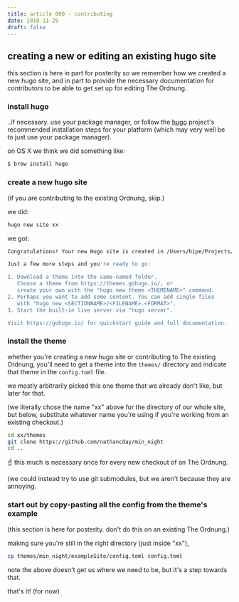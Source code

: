```yaml
---
title: article 000 - contributing
date: 2018-11-29
draft: false
---
```




## creating a new or editing an existing hugo site

this section is here in part for posterity so we remember how we created
a new hugo site, and in part to provide the necessary documentation for
contributors to be able to get set up for editing The Ordnung.



### install hugo

..if necessary. use your package manager, or follow the [hugo][hugo] project's
recommended installation steps for your platform (which may very well be to
just use your package manager).

on OS X we think we did something like:

```sh
$ brew install hugo
```


### create a new hugo site

(if you are contributing to the existing Ordnung, skip.)

we did:
```sh
hugo new site xx
```

we got:

```sh
Congratulations! Your new Hugo site is created in /Users/hipe/Projects/DTF/xx.

Just a few more steps and you're ready to go:

1. Download a theme into the same-named folder.
   Choose a theme from https://themes.gohugo.io/, or
   create your own with the "hugo new theme <THEMENAME>" command.
2. Perhaps you want to add some content. You can add single files
   with "hugo new <SECTIONNAME>/<FILENAME>.<FORMAT>".
3. Start the built-in live server via "hugo server".

Visit https://gohugo.io/ for quickstart guide and full documentation.
```


### install the theme

whether you're creating a new hugo site or contributing to The existing
Ordnung, you'll need to get a theme into the `themes/` directory and
indicate that theme in the `config.toml` file.

we mostly arbitrarily picked this one theme that we already don't like,
but later for that.

(we literally chose the name "xx" above for the directory of our whole
site, but below, substitute whatever name you're using if you're working
from an existing checkout.)


```sh
cd xx/themes
git clone https://github.com/nathancday/min_night
cd ..
```

☝️ this much is necessary once for every new checkout of an The Ordnung.

(we could instead try to use git submodules, but we aren't because they
are annoying.



### start out by copy-pasting all the config from the theme's example

(this section is here for posterity. don't do this on an existing The Ordnung.)

making sure you're still in the right directory (just inside "xx"),

```sh
cp themes/min_night/exampleSite/config.toml config.toml
```
note the above doesn't get us where we need to be, but
it's a step towards that.

that's it! (for now)


[hugo]: http://gohugo.io
